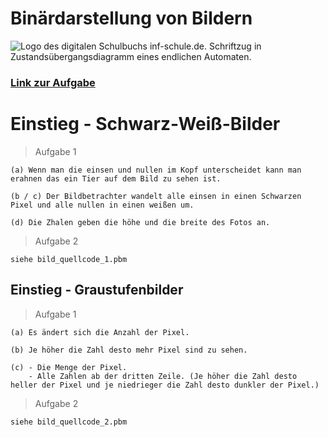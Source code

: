 # Binärdarstellung von Bildern
![Logo des digitalen Schulbuchs inf-schule.de. Schriftzug in Zustandsübergangsdiagramm eines endlichen Automaten.](https://www.inf-schule.de/assets/img/logo/logo_inf-schule_weiss2.png)

### [Link zur Aufgabe](https://www.inf-schule.de/information/darstellunginformation/binaerdarstellungbilder)

# Einstieg - Schwarz-Weiß-Bilder 
> Aufgabe 1

    (a) Wenn man die einsen und nullen im Kopf unterscheidet kann man erahnen das ein Tier auf dem Bild zu sehen ist.

    (b / c) Der Bildbetrachter wandelt alle einsen in einen Schwarzen Pixel und alle nullen in einen weißen um.

    (d) Die Zhalen geben die höhe und die breite des Fotos an.

> Aufgabe 2

    siehe bild_quellcode_1.pbm


## Einstieg - Graustufenbilder
> Aufgabe 1

    (a) Es ändert sich die Anzahl der Pixel.

    (b) Je höher die Zahl desto mehr Pixel sind zu sehen.

    (c) - Die Menge der Pixel.
        - Alle Zahlen ab der dritten Zeile. (Je höher die Zahl desto heller der Pixel und je niedrieger die Zahl desto dunkler der Pixel.)

> Aufgabe 2

    siehe bild_quellcode_2.pbm


